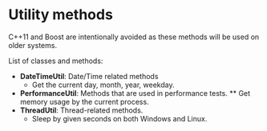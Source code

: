 Utility methods
===
C++11 and Boost are intentionally avoided as these methods will be used on older systems.

List of classes and methods:
* **DateTimeUtil**: Date/Time related methods
  * Get the current day, month, year, weekday.
* **PerformanceUtil**: Methods that are used in performance tests.
  ** Get memory usage by the current process.
* **ThreadUtil**: Thread-related methods.
  * Sleep by given seconds on both Windows and Linux.
